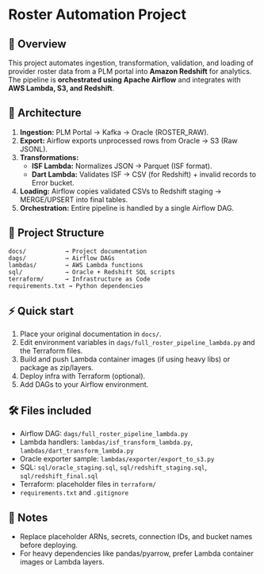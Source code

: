 # Roster Automation Project

## 📌 Overview
This project automates ingestion, transformation, validation, and loading of provider roster data from a PLM portal into **Amazon Redshift** for analytics.  
The pipeline is **orchestrated using Apache Airflow** and integrates with **AWS Lambda, S3, and Redshift**.

## 🚀 Architecture
1. **Ingestion:** PLM Portal → Kafka → Oracle (ROSTER_RAW).
2. **Export:** Airflow exports unprocessed rows from Oracle → S3 (Raw JSONL).
3. **Transformations:**
   - **ISF Lambda:** Normalizes JSON → Parquet (ISF format).
   - **Dart Lambda:** Validates ISF → CSV (for Redshift) + invalid records to Error bucket.
4. **Loading:** Airflow copies validated CSVs to Redshift staging → MERGE/UPSERT into final tables.
5. **Orchestration:** Entire pipeline is handled by a single Airflow DAG.

## 📂 Project Structure
```
docs/           → Project documentation
dags/           → Airflow DAGs
lambdas/        → AWS Lambda functions
sql/            → Oracle + Redshift SQL scripts
terraform/      → Infrastructure as Code
requirements.txt → Python dependencies
```

## ⚡ Quick start
1. Place your original documentation in `docs/`.
2. Edit environment variables in `dags/full_roster_pipeline_lambda.py` and the Terraform files.
3. Build and push Lambda container images (if using heavy libs) or package as zip/layers.
4. Deploy infra with Terraform (optional).
5. Add DAGs to your Airflow environment.

## 🛠️ Files included
- Airflow DAG: `dags/full_roster_pipeline_lambda.py`
- Lambda handlers: `lambdas/isf_transform_lambda.py`, `lambdas/dart_transform_lambda.py`
- Oracle exporter sample: `lambdas/exporter/export_to_s3.py`
- SQL: `sql/oracle_staging.sql`, `sql/redshift_staging.sql`, `sql/redshift_final.sql`
- Terraform: placeholder files in `terraform/`
- `requirements.txt` and `.gitignore`

## 📌 Notes
- Replace placeholder ARNs, secrets, connection IDs, and bucket names before deploying.
- For heavy dependencies like pandas/pyarrow, prefer Lambda container images or Lambda layers.
